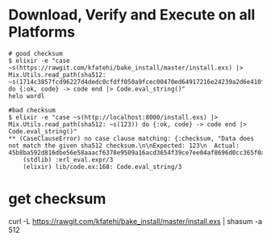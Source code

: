 # Download, Verify and Execute on all Platforms

```
# good checksum
$ elixir -e "case ~s(https://rawgit.com/kfatehi/bake_install/master/install.exs) |> Mix.Utils.read_path(sha512: ~s(1714c3857fcd96227d4dedc0cfdff050a9fcec00470ed64917216e24239a2d6e410fad3747ca4b5fabfa0a30ba38430f2a90755009d559fe96e8ec5b1e06124f)) do {:ok, code} -> code end |> Code.eval_string()"
helo wordl

#bad checksum
$ elixir -e "case ~s(http://localhost:8000/install.exs) |> Mix.Utils.read_path(sha512: ~s(123)) do {:ok, code} -> code end |> Code.eval_string()"
** (CaseClauseError) no case clause matching: {:checksum, "Data does not match the given sha512 checksum.\n\nExpected: 123\n  Actual: 45b8ba592d816dbe56e58aaacf6378e9509a16acd3654f39ce7ee04af8696d0cc365f0a9aeee779d22506b8a5ca9590d1176df6dbabaf1477d16bfb25a2e0dd8\n"}
    (stdlib) :erl_eval.expr/3
    (elixir) lib/code.ex:168: Code.eval_string/3
```

# get checksum

curl -L https://rawgit.com/kfatehi/bake_install/master/install.exs | shasum -a 512
